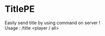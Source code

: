 # TitlePE
Easily send title by using command on server !<br/>
Usage : /title <player / all> <title> <subtitle> <fadeIn (20 = 1sec)> <duration (20 = 1sec)> <fadeOut (20 = 1sec)><br/>
Only working with Pocketmine (don't support Tesseract)

---
If you have any suggestions, ideas of something else to add contact me on Twitter https://twitter.com/Misteboss_mcpe
